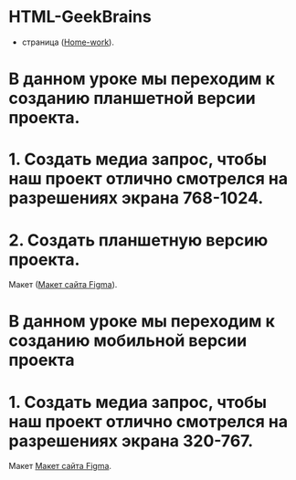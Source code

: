 # HTML-GeekBrains
- страница ([Home-work](https://oleg-tkachev.github.io/HTML-GeekBrains/)).

# В данном уроке мы переходим к созданию планшетной версии проекта.
# 1. Создать медиа запрос, чтобы наш проект отлично смотрелся на разрешениях экрана 768-1024.
# 2. Создать планшетную версию проекта.
Макет ([Макет сайта Figma](https://www.figma.com/file/mnLY69cYE5cqWM5w6n5hXx/Seo-%26-Digital-Marketing-Landing-Page?node-id=188%3A673)).


# В данном уроке мы переходим к созданию мобильной версии проекта
# 1. Создать медиа запрос, чтобы наш проект отлично смотрелся на разрешениях экрана 320-767.
Макет [Макет сайта Figma](https://www.figma.com/file/mnLY69cYE5cqWM5w6n5hXx/Seo-%26-Digital-Marketing-Landing-Page?node-id=189%3A839).
